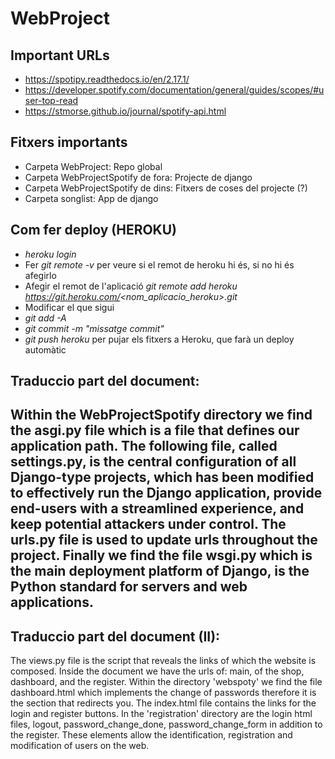 # WebProject

## Important URLs
- https://spotipy.readthedocs.io/en/2.17.1/
- https://developer.spotify.com/documentation/general/guides/scopes/#user-top-read
- https://stmorse.github.io/journal/spotify-api.html

## Fitxers importants
- Carpeta WebProject: Repo global
- Carpeta WebProjectSpotify de fora: Projecte de django
- Carpeta WebProjectSpotify de dins: Fitxers de coses del projecte (?)
- Carpeta songlist: App de django

## Com fer deploy (HEROKU)
- *heroku login*
- Fer *git remote -v* per veure si el remot de heroku hi és, si no hi és afegirlo
- Afegir el remot de l'aplicació *git remote add heroku https://git.heroku.com/<nom_aplicacio_heroku>.git*
- Modificar el que sigui
- *git add -A*
- *git commit -m "missatge commit"*
- *git push heroku* per pujar els fitxers a Heroku, que farà un deploy automàtic


## Traduccio part del document:

Within the WebProjectSpotify directory we find the asgi.py file which is a file that defines our application path. The following file, called settings.py, is the central configuration of all Django-type projects, which has been modified to effectively run the Django application, provide end-users with a streamlined experience, and keep potential attackers under control. The urls.py file is used to update urls throughout the project. Finally we find the file wsgi.py which is the main deployment platform of Django, is the Python standard for servers and web applications.
-----------------------------------------------------------------------------------------------------------------------------------------------------------------------------------
## Traduccio part del document (II):

The views.py file is the script that reveals the links of which the website is composed. Inside the document we have the urls of: main, of the shop, dashboard, and the register.
Within the directory 'webspoty' we find the file dashboard.html which implements the change of passwords therefore it is the section that redirects you.
The index.html file contains the links for the login and register buttons. In the 'registration' directory are the login html files, logout, password_change_done, password_change_form in addition to the register. These elements allow the identification, registration and modification of users on the web.
